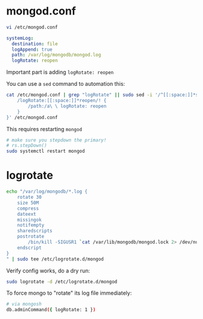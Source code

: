 # mongod.conf

```sh
vi /etc/mongod.conf
```

```yaml
systemLog:
  destination: file
  logAppend: true
  path: /var/log/mongodb/mongod.log
  logRotate: reopen
```

Important part is adding `logRotate: reopen`

You can use a `sed` command to automation this:

```sh
cat /etc/mongod.conf | grep "logRotate" || sudo sed -i '/^[[:space:]]*systemLog:/,/^[^[:space:]]/ {
    /logRotate:[[:space:]]*reopen/! {
        /path:/a\ \ logRotate: reopen
    }
}' /etc/mongod.conf
```

This requires restarting `mongod`

```sh
# make sure you stepdown the primary!
# rs.stepDown()
sudo systemctl restart mongod
```

# logrotate

```sh
echo "/var/log/mongodb/*.log {
    rotate 30
    size 50M
    compress
    dateext
    missingok
    notifempty
    sharedscripts
    postrotate
        /bin/kill -SIGUSR1 `cat /var/lib/mongodb/mongod.lock 2> /dev/null` 2> /dev/null || true
    endscript
}
" | sudo tee /etc/logrotate.d/mongod
```

Verify config works, do a dry run:

```sh
sudo logrotate -d /etc/logrotate.d/mongod
```

To force mongo to "rotate" its log file immediately:

```sh
# via mongosh
db.adminCommand({ logRotate: 1 })
```